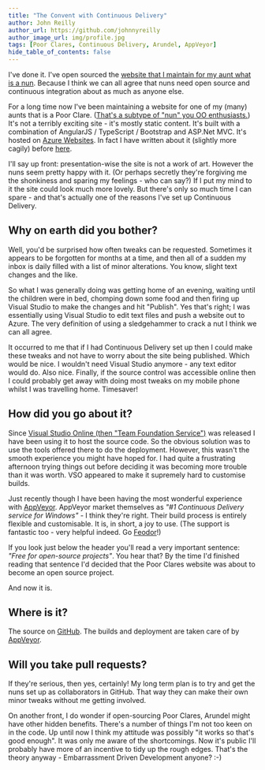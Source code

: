 ```yaml
---
title: "The Convent with Continuous Delivery"
author: John Reilly
author_url: https://github.com/johnnyreilly
author_image_url: img/profile.jpg
tags: [Poor Clares, Continuous Delivery, Arundel, AppVeyor]
hide_table_of_contents: false
---
```

I've done it. I've open sourced the [website that I maintain for my aunt what is a nun](<http://www.poorclaresarundel.org/>). Because I think we can all agree that nuns need open source and continuous integration about as much as anyone else.

 For a long time now I've been maintaining a website for one of my (many) aunts that is a Poor Clare. ([That's a subtype of "nun" you OO enthusiasts.](<https://en.wikipedia.org/wiki/Subtyping>)) It's not a terribly exciting site - it's mostly static content. It's built with a combination of AngularJS / TypeScript / Bootstrap and ASP.Net MVC. It's hosted on [Azure Websites](<http://azure.microsoft.com/en-us/documentation/services/websites/>). In fact I have written about it (slightly more cagily) before [here](<https://blog.johnnyreilly.com/2014/06/migrating-from-angularjs-to-angularts.html>).

I'll say up front: presentation-wise the site is not a work of art. However the nuns seem pretty happy with it. (Or perhaps secretly they're forgiving me the shonkiness and sparing my feelings - who can say?) If I put my mind to it the site could look much more lovely. But there's only so much time I can spare - and that's actually one of the reasons I've set up Continuous Delivery.

## Why on earth did you bother?

Well, you'd be surprised how often tweaks can be requested. Sometimes it appears to be forgotten for months at a time, and then all of a sudden my inbox is daily filled with a list of minor alterations. You know, slight text changes and the like.

So what I was generally doing was getting home of an evening, waiting until the children were in bed, chomping down some food and then firing up Visual Studio to make the changes and hit "Publish". Yes that's right; I was essentially using Visual Studio to edit text files and push a website out to Azure. The very definition of using a sledgehammer to crack a nut I think we can all agree.

It occurred to me that if I had Continuous Delivery set up then I could make these tweaks and not have to worry about the site being published. Which would be nice. I wouldn't need Visual Studio anymore - any text editor would do. Also nice. Finally, if the source control was accessible online then I could probably get away with doing most tweaks on my mobile phone whilst I was travelling home. Timesaver!

## How did you go about it?

Since [Visual Studio Online (then "Team Foundation Service")](<http://www.visualstudioonline.com>) was released I have been using it to host the source code. So the obvious solution was to use the tools offered there to do the deployment. However, this wasn't the smooth experience you might have hoped for. I had quite a frustrating afternoon trying things out before deciding it was becoming more trouble than it was worth. VSO appeared to make it supremely hard to customise builds.

Just recently though I have been having the most wonderful experience with [AppVeyor](<http://www.appveyor.com/>). AppVeyor market themselves as *"#1 Continuous Delivery service for Windows"* \- I think they're right. Their build process is entirely flexible and customisable. It is, in short, a joy to use. (The support is fantastic too - very helpful indeed. Go [Feodor](<https://github.com/FeodorFitsner>)!)

If you look just below the header you'll read a very important sentence: *"Free for open-source projects"*. You hear that? By the time I'd finished reading that sentence I'd decided that the Poor Clares website was about to become an open source project.

And now it is.

## Where is it?

The source on [GitHub](<https://github.com/johnnyreilly/poorclaresarundel>). The builds and deployment are taken care of by [AppVeyor](<https://ci.appveyor.com/project/JohnReilly/poorclaresarundel>).

## Will you take pull requests?

If they're serious, then yes, certainly! My long term plan is to try and get the nuns set up as collaborators in GitHub. That way they can make their own minor tweaks without me getting involved.

On another front, I do wonder if open-sourcing Poor Clares, Arundel might have other hidden benefits. There's a number of things I'm not too keen on in the code. Up until now I think my attitude was possibly "it works so that's good enough". It was only me aware of the shortcomings. Now it's public I'll probably have more of an incentive to tidy up the rough edges. That's the theory anyway - Embarrassment Driven Development anyone? :-)


